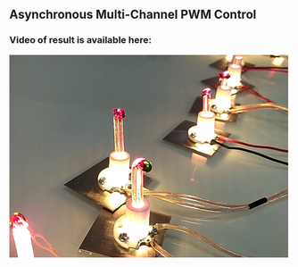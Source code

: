 ## Asynchronous Multi-Channel PWM Control

### Video of result is available here: <br />
[![](images/luciole_small.png)](https://youtu.be/0Y3vrsblZHA)
